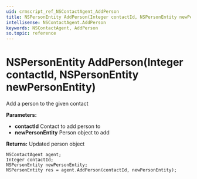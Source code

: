 ```yaml
---
uid: crmscript_ref_NSContactAgent_AddPerson
title: NSPersonEntity AddPerson(Integer contactId, NSPersonEntity newPersonEntity)
intellisense: NSContactAgent.AddPerson
keywords: NSContactAgent, AddPerson
so.topic: reference
---
```


# NSPersonEntity AddPerson(Integer contactId, NSPersonEntity newPersonEntity)

Add a person to the given contact

**Parameters:**
 - **contactId** Contact to add person to
 - **newPersonEntity** Person object to add

**Returns:** Updated person object

```crmscript
NSContactAgent agent;
Integer contactId;
NSPersonEntity newPersonEntity;
NSPersonEntity res = agent.AddPerson(contactId, newPersonEntity);
```

